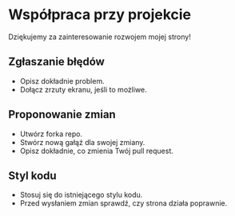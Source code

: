 # Współpraca przy projekcie

Dziękujemy za zainteresowanie rozwojem mojej strony!

## Zgłaszanie błędów

- Opisz dokładnie problem.
- Dołącz zrzuty ekranu, jeśli to możliwe.

## Proponowanie zmian

- Utwórz forka repo.
- Stwórz nową gałąź dla swojej zmiany.
- Opisz dokładnie, co zmienia Twój pull request.

## Styl kodu

- Stosuj się do istniejącego stylu kodu.
- Przed wysłaniem zmian sprawdź, czy strona działa poprawnie.
